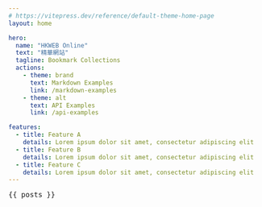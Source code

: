 ```yaml
---
# https://vitepress.dev/reference/default-theme-home-page
layout: home

hero:
  name: "HKWEB Online"
  text: "精華網站"
  tagline: Bookmark Collections
  actions:
    - theme: brand
      text: Markdown Examples
      link: /markdown-examples
    - theme: alt
      text: API Examples
      link: /api-examples

features:
  - title: Feature A
    details: Lorem ipsum dolor sit amet, consectetur adipiscing elit
  - title: Feature B
    details: Lorem ipsum dolor sit amet, consectetur adipiscing elit
  - title: Feature C
    details: Lorem ipsum dolor sit amet, consectetur adipiscing elit
---
```


<script setup>
import { data as posts} from './example.data.js'

</script>
<pre>{{ posts }}</pre>

